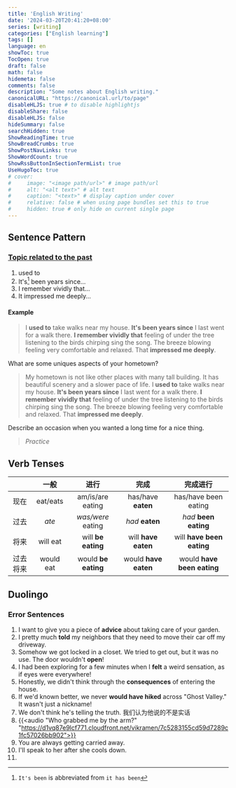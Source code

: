 ```yaml
---
title: 'English Writing'
date: '2024-03-20T20:41:20+08:00'
series: [writing]
categories: ["English learning"]
tags: []
language: en
showToc: true
TocOpen: true
draft: false
math: false
hidemeta: false
comments: false
description: "Some notes about English writing."
canonicalURL: "https://canonical.url/to/page"
disableHLJS: true # to disable highlightjs
disableShare: false
disableHLJS: false
hideSummary: false
searchHidden: true
ShowReadingTime: true
ShowBreadCrumbs: true
ShowPostNavLinks: true
ShowWordCount: true
ShowRssButtonInSectionTermList: true
UseHugoToc: true
# cover:
#     image: "<image path/url>" # image path/url
#     alt: "<alt text>" # alt text
#     caption: "<text>" # display caption under cover
#     relative: false # when using page bundles set this to true
#     hidden: true # only hide on current single page
---
```


## Sentence Pattern

### [Topic related to the past](https://www.bilibili.com/video/BV1N1421Q76V/)

1. used to
2. It's[^1] been years since…
3. I remember vividly that…
4. It impressed me deeply…

[^1]: `It's been` is abbreviated from `it has been`

#### Example

> I **used to** take walks near my house.
> **It's been years since** I last went for a walk there.
> **I remember vividly that** feeling of under the tree listening to the birds chirping sing the song. The breeze blowing feeling very comfortable and relaxed.
> That **impressed me deeply**.

What are some uniques aspects of your hometown?
> My hometown is not like other places with many tall building.
> It has beautiful scenery and a slower pace of life.
> I **used to** take walks near my house.
> **It's been years since** I last went for a walk there.
> **I remember vividly that** feeling of under the tree listening to the birds chirping sing the song. The breeze blowing feeling very comfortable and relaxed.
> That **impressed me deeply**.

Describe an occasion when you wanted a long time for a nice thing.
> *Practice*

## Verb Tenses

|          |     一般      |          进行           |           完成           |            完成进行            |
| :------: | :-----------: | :---------------------: | :----------------------: | :----------------------------: |
|   现在   |   eat/eats    |    am/is/are eating     |    has/have **eaten**    |      has/have been eating      |
|   过去   |     *ate*     |    *was/were* eating    |     *had* **eaten**      |     *had* **been eating**      |
|   将来   | will eat  | will **be eating**  | will **have eaten**  | will **have been eating**  |
| 过去将来 | would eat | would **be eating** | would **have eaten** | would **have been eating** |

## Duolingo

### Error Sentences

1. I want to give you a piece of **advice** about taking care of your garden.
2. I pretty much **told** my neighbors that they need to move their car off my driveway.
3. Somehow we got locked in a closet. We tried to get out, but it was no use. The door wouldn't **open**!
4. I had been exploring for a few minutes when I **felt** a weird sensation, as if eyes were everywhere!
5. Honestly, we didn't think through the **consequences** of entering the house.
6. If we'd known better, we never **would have hiked** across "Ghost Valley." It wasn't just a nickname!
7. We don't think he's telling the truth. 我们认为他说的不是实话
8. {{<audio "Who grabbed me by the arm?" "https://d1vq87e9lcf771.cloudfront.net/vikramen/7c5283155cd59d7289c1fc57026bb902">}}
9. You are always getting carried away.
10. I'll speak to her after she cools down.
11. 